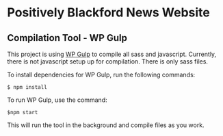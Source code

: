 # Positively Blackford News Website

## Compilation Tool - WP Gulp
This project is using [WP Gulp](https://github.com/ahmadawais/WPGulp) to compile all sass and javascript. Currently, there is not javascript setup up for compilation. There is only sass files.

To install dependencies for WP Gulp, run the following commands:
```
$ npm install
```

To run WP Gulp, use the command:
```
$npm start
```
This will run the tool in the background and compile files as you work.